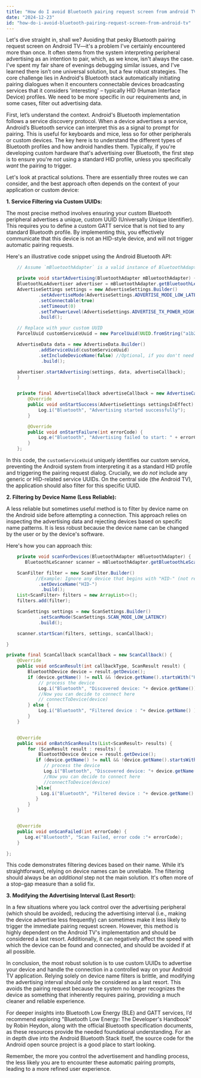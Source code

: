 ```yaml
---
title: "How do I avoid Bluetooth pairing request screen from android TV?"
date: "2024-12-23"
id: "how-do-i-avoid-bluetooth-pairing-request-screen-from-android-tv"
---
```


Let's dive straight in, shall we? Avoiding that pesky Bluetooth pairing request screen on Android TV—it's a problem I've certainly encountered more than once. It often stems from the system interpreting peripheral advertising as an intention to pair, which, as we know, isn't always the case. I've spent my fair share of evenings debugging similar issues, and I've learned there isn’t one universal solution, but a few robust strategies. The core challenge lies in Android's Bluetooth stack automatically initiating pairing dialogues when it encounters connectable devices broadcasting services that it considers 'interesting' – typically HID (Human Interface Device) profiles. We need to be more specific in our requirements and, in some cases, filter out advertising data.

First, let’s understand the context. Android's Bluetooth implementation follows a service discovery protocol. When a device advertises a service, Android’s Bluetooth service can interpret this as a signal to prompt for pairing. This is useful for keyboards and mice, less so for other peripherals or custom devices. The key here is to understand the different types of Bluetooth profiles and how android handles them. Typically, if you're developing custom hardware that's advertising over Bluetooth, the first step is to ensure you're *not* using a standard HID profile, unless you specifically *want* the pairing to trigger.

Let's look at practical solutions. There are essentially three routes we can consider, and the best approach often depends on the context of your application or custom device:

**1. Service Filtering via Custom UUIDs:**

The most precise method involves ensuring your custom Bluetooth peripheral advertises a unique, custom UUID (Universally Unique Identifier). This requires you to define a custom GATT service that is not tied to any standard Bluetooth profile. By implementing this, you effectively communicate that this device is not an HID-style device, and will not trigger automatic pairing requests.

Here's an illustrative code snippet using the Android Bluetooth API:

```java
    // Assume `mBluetoothAdapter` is a valid instance of BluetoothAdapter

    private void startAdvertising(BluetoothAdapter mBluetoothAdapter) {
    BluetoothLeAdvertiser advertiser = mBluetoothAdapter.getBluetoothLeAdvertiser();
    AdvertiseSettings settings = new AdvertiseSettings.Builder()
            .setAdvertiseMode(AdvertiseSettings.ADVERTISE_MODE_LOW_LATENCY)
            .setConnectable(true)
            .setTimeout(0)
            .setTxPowerLevel(AdvertiseSettings.ADVERTISE_TX_POWER_HIGH)
            .build();

    // Replace with your custom UUID
    ParcelUuid customServiceUuid = new ParcelUuid(UUID.fromString("a1b2c3d4-e5f6-7890-1234-567890abcdef"));

    AdvertiseData data = new AdvertiseData.Builder()
            .addServiceUuid(customServiceUuid)
            .setIncludeDeviceName(false) //Optional, if you don't need the device name
             .build();

    advertiser.startAdvertising(settings, data, advertiseCallback);
    }


    private final AdvertiseCallback advertiseCallback = new AdvertiseCallback() {
        @Override
        public void onStartSuccess(AdvertiseSettings settingsInEffect) {
            Log.i("Bluetooth", "Advertising started successfully");
        }

        @Override
        public void onStartFailure(int errorCode) {
            Log.e("Bluetooth", "Advertising failed to start: " + errorCode);
        }
    };
```
In this code, the `customServiceUuid` uniquely identifies our custom service, preventing the Android system from interpreting it as a standard HID profile and triggering the pairing request dialog. Crucially, we *do not* include any generic or HID-related service UUIDs. On the central side (the Android TV), the application should also filter for this specific UUID.

**2. Filtering by Device Name (Less Reliable):**

A less reliable but sometimes useful method is to filter by device name on the Android side before attempting a connection. This approach relies on inspecting the advertising data and rejecting devices based on specific name patterns. It is less robust because the device name can be changed by the user or by the device's software.

Here's how you can approach this:

```java
    private void scanForDevices(BluetoothAdapter mBluetoothAdapter) {
       BluetoothLeScanner scanner = mBluetoothAdapter.getBluetoothLeScanner();

    ScanFilter filter = new ScanFilter.Builder()
           //Example: Ignore any device that begins with "HID-" (not recommended for production)
            .setDeviceName("HID-")
             .build();
    List<ScanFilter> filters = new ArrayList<>();
    filters.add(filter);

    ScanSettings settings = new ScanSettings.Builder()
            .setScanMode(ScanSettings.SCAN_MODE_LOW_LATENCY)
            .build();

    scanner.startScan(filters, settings, scanCallback);

}

private final ScanCallback scanCallback = new ScanCallback() {
    @Override
    public void onScanResult(int callbackType, ScanResult result) {
        BluetoothDevice device = result.getDevice();
        if (device.getName() != null && !device.getName().startsWith("HID-")) {
            // process the device
            Log.i("Bluetooth", "Discovered device: "+ device.getName());
            //Now you can decide to connect here
            // connectToDevice(device)
        } else {
            Log.i("Bluetooth", "Filtered device : "+ device.getName() );
        }
    }


    @Override
    public void onBatchScanResults(List<ScanResult> results) {
        for (ScanResult result : results) {
            BluetoothDevice device = result.getDevice();
           if (device.getName() != null && !device.getName().startsWith("HID-")){
              // process the device
              Log.i("Bluetooth", "Discovered device: "+ device.getName());
              //Now you can decide to connect here
              //connectToDevice(device)
           }else{
             Log.i("Bluetooth", "Filtered device : "+ device.getName() );
           }
        }
    }


    @Override
    public void onScanFailed(int errorCode) {
       Log.e("Bluetooth", "Scan Failed, error code :"+ errorCode);
    }

};
```

This code demonstrates filtering devices based on their name. While it’s straightforward, relying on device names can be unreliable. The filtering should always be an *additional* step not the main solution. It's often more of a stop-gap measure than a solid fix.

**3. Modifying the Advertising Interval (Last Resort):**

In a few situations where you lack control over the advertising peripheral (which should be avoided), reducing the advertising interval (i.e., making the device advertise less frequently) can sometimes make it less likely to trigger the immediate pairing request screen. However, this method is highly dependent on the Android TV's implementation and should be considered a last resort. Additionally, it can negatively affect the speed with which the device can be found and connected, and should be avoided if at all possible.

In conclusion, the most robust solution is to use custom UUIDs to advertise your device and handle the connection in a controlled way on your Android TV application. Relying solely on device name filters is brittle, and modifying the advertising interval should only be considered as a last resort. This avoids the pairing request because the system no longer recognizes the device as something that inherently requires pairing, providing a much cleaner and reliable experience.

For deeper insights into Bluetooth Low Energy (BLE) and GATT services, I’d recommend exploring "Bluetooth Low Energy: The Developer's Handbook" by Robin Heydon, along with the official Bluetooth specification documents, as these resources provide the needed foundational understanding. For an in depth dive into the Android Bluetooth Stack itself, the source code for the Android open source project is a good place to start looking.

Remember, the more you control the advertisement and handling process, the less likely you are to encounter these automatic pairing prompts, leading to a more refined user experience.
